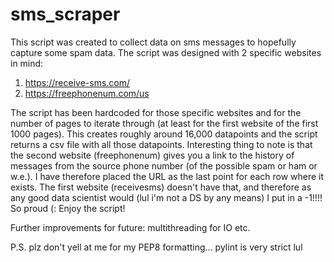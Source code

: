 # sms_scraper

This script was created to collect data on sms messages to hopefully capture some spam data. The script was designed with 2 specific websites in mind:

1. https://receive-sms.com/
2. https://freephonenum.com/us

The script has been hardcoded for those specific websites and for the number of pages to iterate through (at least for the first website of the first 1000 pages). This creates roughly around 16,000 datapoints and the script returns a csv file with all those datapoints. Interesting thing to note is that the second website (freephonenum) gives you a link to the history of messages from the source phone number (of the possible spam or ham or w.e.). I have therefore placed the URL as the last point for each row where it exists. The first website (receivesms) doesn't have that, and therefore as any good data scientist would (lul i'm not a DS by any means) I put in a -1!!!! So proud (: Enjoy the script!

Further improvements for future:
multithreading for IO
etc.

P.S. plz don't yell at me for my PEP8 formatting... pylint is very strict lul
